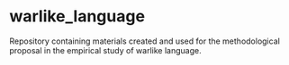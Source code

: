 # warlike_language
Repository containing materials created and used for the methodological proposal in the empirical study of warlike language.
